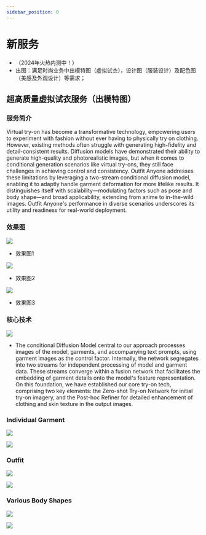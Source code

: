 ```yaml
---
sidebar_position: 0
---
```


# 新服务
* （2024年火热内测中！）
* 出图：满足时尚业务中出模特图（虚拟试衣），设计图（服装设计）及配色图（美感及外观设计）等需求；

## 超高质量虚拟试衣服务（出模特图）
### 服务简介
Virtual try-on has become a transformative technology, empowering users to experiment with fashion without ever having to physically try on clothing. However, existing methods often struggle with generating high-fidelity and detail-consistent results. Diffusion models have demonstrated their ability to generate high-quality and photorealistic images, but when it comes to conditional generation scenarios like virtual try-ons, they still face challenges in achieving control and consistency. Outfit Anyone addresses these limitations by leveraging a two-stream conditional diffusion model, enabling it to adaptly handle garment deformation for more lifelike results. It distinguishes itself with scalability—modulating factors such as pose and body shape—and broad applicability, extending from anime to in-the-wild images. Outfit Anyone's performance in diverse scenarios underscores its utility and readiness for real-world deployment.

### 效果图
![](./img/fig.1.png)
* 效果图1

![](./img/fig.2.png)
* 效果图2

![](./img/fig.3.png)
* 效果图3

### 核心技术
![](./img/network.png)

* The conditional Diffusion Model central to our approach processes images of the model, garments, and accompanying text prompts, using garment images as the control factor. Internally, the network segregates into two streams for independent processing of model and garment data. These streams converge within a fusion network that facilitates the embedding of garment details onto the model's feature representation. On this foundation, we have established our core try-on tech, comprising two key elements: the Zero-shot Try-on Network for initial try-on imagery, and the Post-hoc Refiner for detailed enhancement of clothing and skin texture in the output images.

### Individual Garment
![](./img/individual.1.png)

![](./img/individual.2.png)

### Outfit
![](./img/outfit.1.png)

![](./img/outfit.2.png)

### Various Body Shapes
![](./img/shape.1.png)

![](./img/shape.2.png)